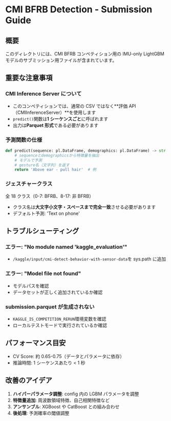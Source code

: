 # CMI BFRB Detection - Submission Guide

## 概要

このディレクトリには、CMI BFRB コンペティション用の IMU-only LightGBM モデルのサブミッション用ファイルが含まれています。

## 重要な注意事項

### CMI Inference Server について

- このコンペティションでは、通常の CSV ではなく**評価 API（CMIInferenceServer）**を使用します
- `predict()`関数は**1 シーケンスごと**に呼ばれます
- 出力は**Parquet 形式**である必要があります

### 予測関数の仕様

```python
def predict(sequence: pl.DataFrame, demographics: pl.DataFrame) -> str:
    # sequenceとdemographicsから特徴量を抽出
    # モデルで予測
    # gesture名（文字列）を返す
    return 'Above ear - pull hair'  # 例
```

### ジェスチャークラス

全 18 クラス（0-7: BFRB、8-17: 非 BFRB）

- クラス名は**大文字小文字・スペースまで完全一致**させる必要があります
- デフォルト予測: 'Text on phone'

## トラブルシューティング

### エラー: "No module named 'kaggle_evaluation'"

- `/kaggle/input/cmi-detect-behavior-with-sensor-data`を sys.path に追加

### エラー: "Model file not found"

- モデルパスを確認
- データセットが正しく追加されているか確認

### submission.parquet が生成されない

- `KAGGLE_IS_COMPETITION_RERUN`環境変数を確認
- ローカルテストモードで実行されているか確認

## パフォーマンス目安

- CV Score: 約 0.65-0.75（データとパラメータに依存）
- 推論時間: 1 シーケンスあたり < 1 秒

## 改善のアイデア

1. **ハイパーパラメータ調整**: config 内の LGBM パラメータを調整
2. **特徴量追加**: 周波数領域特徴、自己相関特徴など
3. **アンサンブル**: XGBoost や CatBoost との組み合わせ
4. **後処理**: 予測確率の閾値調整
